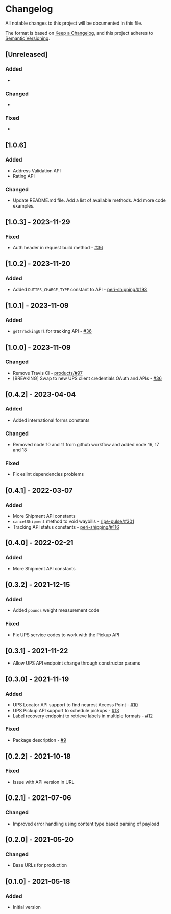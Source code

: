 # Changelog

All notable changes to this project will be documented in this file.

The format is based on [Keep a Changelog](https://keepachangelog.com/en/1.0.0/),
and this project adheres to [Semantic Versioning](https://semver.org/spec/v2.0.0.html).

## [Unreleased]

### Added

*

### Changed

*

### Fixed

*

## [1.0.6]

### Added

* Address Validation API
* Rating API

### Changed

* Update README.md file. Add a list of available methods. Add more code examples.

## [1.0.3] - 2023-11-29

### Fixed

* Auth header in request build method - [#36](https://github.com/ripe-tech/ups-api-js/issues/36)

## [1.0.2] - 2023-11-20

### Added

* Added `DUTIES_CHARGE_TYPE` constant to API - [peri-shipping/#193](https://github.com/ripe-tech/peri-shipping/issues/193)

## [1.0.1] - 2023-11-09

### Added

* `getTrackingUrl` for tracking API - [#36](https://github.com/ripe-tech/ups-api-js/issues/36)

## [1.0.0] - 2023-11-09

### Changed

* Remove Travis CI - [products/#97](https://github.com/ripe-tech/products/issues/97)
* [BREAKING] Swap to new UPS client credentials OAuth and APIs - [#36](https://github.com/ripe-tech/ups-api-js/issues/36)

## [0.4.2] - 2023-04-04

### Added

* Added international forms constants

### Changed

* Removed node 10 and 11 from github workflow and added node 16, 17 and 18

### Fixed

* Fix eslint dependencies problems

## [0.4.1] - 2022-03-07

### Added

* More Shipment API constants
* `cancelShipment` method to void waybills - [ripe-pulse/#301](https://github.com/ripe-tech/ripe-pulse/issues/301)
* Tracking API status constants - [peri-shipping/#116](https://github.com/ripe-tech/peri-shipping/issues/116)

## [0.4.0] - 2022-02-21

### Added

* More Shipment API constants

## [0.3.2] - 2021-12-15

### Added

* Added `pounds` weight measurement code

### Fixed

* Fix UPS service codes to work with the Pickup API

## [0.3.1] - 2021-11-22

* Allow UPS API endpoint change through constructor params

## [0.3.0] - 2021-11-19

### Added

* UPS Locator API support to find nearest Access Point - [#10](https://github.com/ripe-tech/ups-api-js/pull/10)
* UPS Pickup API support to schedule pickups - [#13](https://github.com/ripe-tech/ups-api-js/pull/13)
* Label recovery endpoint to retrieve labels in multiple formats - [#12](https://github.com/ripe-tech/ups-api-js/pull/12)

### Fixed

* Package description - [#9](https://github.com/ripe-tech/ups-api-js/pull/9)

## [0.2.2] - 2021-10-18

### Fixed

* Issue with API version in URL

## [0.2.1] - 2021-07-06

### Changed

* Improved error handling using content type based parsing of payload

## [0.2.0] - 2021-05-20

### Changed

* Base URLs for production

## [0.1.0] - 2021-05-18

### Added

* Initial version
